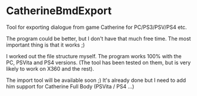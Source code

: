 # CatherineBmdExport
Tool for exporting dialogue from game Catherine for PC/PS3/PSV/PS4 etc.

The program could be better, but I don't have that much free time. 
The most important thing is that it works ;)

I worked out the file structure myself. The program works 100% with the PC, PSVita and PS4 versions. 
(The tool has been tested on them, but is very likely to work on X360 and the rest).


The import tool will be available soon ;)
It's already done but I need to add him support for Catherine Full Body (PSVita / PS4 ...)
